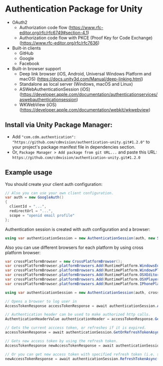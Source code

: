 # Authentication Package for Unity
- OAuth2
  - Authorization code flow (https://www.rfc-editor.org/rfc/rfc6749#section-4.1)
  - Authorization code flow with PKCE (Proof Key for Code Exchange) (https://www.rfc-editor.org/rfc/rfc7636)
- Built-in clients
  - GitHub
  - Google
  - Facebook
- Built-in browser support
  - Deep link browser (iOS, Android, Universal Windows Platform and macOS) (https://docs.unity3d.com/Manual/deep-linking.html)
  - Standalone as local server (Windows, macOS and Linux)
  - ASWebAuthenticationSession (iOS) (https://developer.apple.com/documentation/authenticationservices/aswebauthenticationsession)
  - WKWebView (iOS) (https://developer.apple.com/documentation/webkit/wkwebview)

## Install via Unity Package Manager:
* Add `"com.cdm.authentication": "https://github.com/cdmvision/authentication-unity.git#1.2.0"` to your project's package manifest file in dependencies section.
* Or, `Package Manager > Add package from git URL...` and paste this URL: `https://github.com/cdmvision/authentication-unity.git#1.2.0`

## Example usage

You should create your client auth configuration:
```csharp
// Also you can use your own client configuration.
var auth = new GoogleAuth()
{
  clientId = "...",
  redirectUrl = "...",
  scope = "openid email profile"
};
```

Authentication session is created with auth configuration and a browser:
```csharp
using var authenticationSession = new AuthenticationSession(auth, new StandaloneBrowser());
```

Also you can use different browsers for each platform by using cross platform browser:
```csharp
var crossPlatformBrowser = new CrossPlatformBrowser();
var crossPlatformBrowser.platformBrowsers.Add(RuntimePlatform.WindowsEditor, new StandaloneBrowser());
var crossPlatformBrowser.platformBrowsers.Add(RuntimePlatform.WindowsPlayer, new StandaloneBrowser());
var crossPlatformBrowser.platformBrowsers.Add(RuntimePlatform.OSXEditor, new StandaloneBrowser());
var crossPlatformBrowser.platformBrowsers.Add(RuntimePlatform.OSXPlayer, new StandaloneBrowser());
var crossPlatformBrowser.platformBrowsers.Add(RuntimePlatform.IPhonePlayer, new ASWebAuthenticationSessionBrowser());

using var authenticationSession = new AuthenticationSession(auth, crossPlatformBrowser);

// Opens a browser to log user in
AccessTokenResponse accessTokenResponse = await authenticationSession.AuthenticateAsync();

// Authentication header can be used to make authorized http calls.
AuthenticationHeaderValue authenticationHeader = accessTokenResponse.GetAuthenticationHeader();

// Gets the current acccess token, or refreshes if it is expired.
accessTokenResponse = await authenticationSession.GetOrRefreshTokenAsync();

// Gets new access token by using the refresh token.
AccessTokenResponse newAccessTokenResponse = await authenticationSession.RefreshTokenAsync();

// Or you can get new access token with specified refresh token (i.e. stored on the local disk to prevent multiple sign-in for each app launch)
newAccessTokenResponse = await authenticationSession.RefreshTokenAsync("my_refresh_token");
```
